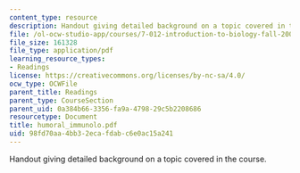 ```yaml
---
content_type: resource
description: Handout giving detailed background on a topic covered in the course.
file: /ol-ocw-studio-app/courses/7-012-introduction-to-biology-fall-2004/98fd70aa4bb32ecafdabc6e0ac15a241_humoral_immunolo.pdf
file_size: 161328
file_type: application/pdf
learning_resource_types:
- Readings
license: https://creativecommons.org/licenses/by-nc-sa/4.0/
ocw_type: OCWFile
parent_title: Readings
parent_type: CourseSection
parent_uid: 0a384b66-3356-fa9a-4798-29c5b2208686
resourcetype: Document
title: humoral_immunolo.pdf
uid: 98fd70aa-4bb3-2eca-fdab-c6e0ac15a241
---
```

Handout giving detailed background on a topic covered in the course.